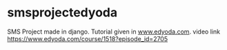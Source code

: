 # smsprojectedyoda
SMS Project made in django. Tutorial given in www.edyoda.com. video link https://www.edyoda.com/course/1518?episode_id=2705 
